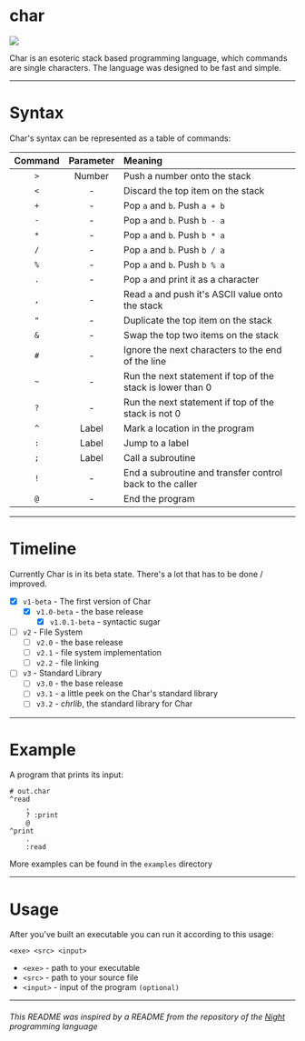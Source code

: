 # char

![](https://i.imgur.com/MEfEIrR.png)

Char is an esoteric stack based programming language, which commands are single characters. The language was designed to be fast and simple.

___

# Syntax

Char's syntax can be represented as a table of commands:

| Command   | Parameter | Meaning                                                         |
| :-------: | :-------: | :-------------------------------------------------------------- |
| `>`       | Number    | Push a number onto the stack                                    |
| `<`       | -         | Discard the top item on the stack                               |
| `+`       | -         | Pop `a` and `b`. Push `a + b`                                   |
| `-`       | -         | Pop `a` and `b`. Push `b - a`                                   |
| `*`       | -         | Pop `a` and `b`. Push `b * a`                                   |
| `/`       | -         | Pop `a` and `b`. Push `b / a`                                   |
| `%`       | -         | Pop `a` and `b`. Push `b % a`                                   |
| `.`       | -         | Pop `a` and print it as a character                             |
| `,`       | -         | Read `a` and push it's ASCII value onto the stack               |
| `"`       | -         | Duplicate the top item on the stack                             |
| `&`       | -         | Swap the top two items on the stack                             |
| `#`       | -         | Ignore the next characters to the end of the line
| `~`       | -	        | Run the next statement if top of the stack is lower than 0	  |
| `?`       | -	        | Run the next statement if top of the stack is not 0	          |
| `^`       | Label     | Mark a location in the program                                  |
| `:`       | Label     | Jump to a label                                                 |
| `;`       | Label     | Call a subroutine                                               |
| `!`       | -         | End a subroutine and transfer control back to the caller        |
| `@`       | -         | End the program                                                 |

___

# Timeline

Currently Char is in its beta state. There's a lot that has to be done / improved.

- [x] `v1-beta` - The first version of Char
  - [x] `v1.0-beta` - the base release
    - [x] `v1.0.1-beta` - syntactic sugar
- [ ] `v2` - File System
  - [ ] `v2.0` - the base release
  - [ ] `v2.1` - file system implementation
  - [ ] `v2.2` - file linking
- [ ] `v3` - Standard Library
  - [ ] `v3.0` - the base release
  - [ ] `v3.1` - a little peek on the Char's standard library
  - [ ] `v3.2` - _chrlib_, the standard library for Char

___

# Example

A program that prints its input:
```
# out.char
^read
	,
	? :print
	@
^print
	.
	:read
```
More examples can be found in the `examples` directory

___

# Usage

After you've built an executable you can run it according to this usage:

`<exe> <src> <input>`

- `<exe>`   - path to your executable
- `<src>`   - path to your source file
- `<input>` - input of the program `(optional)`

___

###### This README was inspired by a README from the repository of the [Night](https://github.com/DynamicSquid/night) programming language
